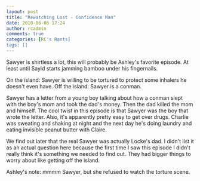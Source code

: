 ```yaml
---
layout: post
title: "Rewatching Lost - Confidence Man"
date: 2010-06-06 17:24
author: rcadmin
comments: true
categories: [RC's Rants]
tags: []
---
```

Sawyer is shirtless a lot, this will probably be Ashley's favorite episode. At least until Sayid starts jamming bamboo under his fingernails. 

On the island: Sawyer is willing to be tortured to protect some inhalers he doesn't even have. 
Off the island: Sawyer is a conman. 

Sawyer has a letter from a young boy talking about how a conman slept with the boy's mom and took the dad's money. Then the dad killed the mom and himself. The cool twist in this episode is that Sawyer was the boy that wrote the letter. Also, it's apparently pretty easy to get over drugs. Charlie was sweating and shaking at night and the next day he's doing laundry and eating invisible peanut butter with Claire.

We find out later that the real Sawyer was actually Locke's dad. I didn't list it as an actual question here because the first time I saw this episode I didn't really think it's something we needed to find out. They had bigger things to worry about like getting off the island. 

Ashley's note: mmmm Sawyer, but she refused to watch the torture scene. 
